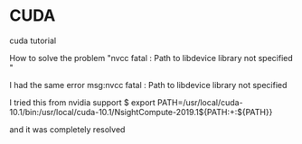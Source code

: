 # CUDA
cuda tutorial

How to solve the problem "nvcc fatal : Path to libdevice library not specified
"

I had the same error msg:nvcc fatal : Path to libdevice library not specified

I tried this from nvidia support
$ export PATH=/usr/local/cuda-10.1/bin:/usr/local/cuda-10.1/NsightCompute-2019.1${PATH:+:${PATH}}

and it was completely resolved
